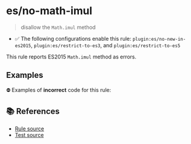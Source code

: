 # es/no-math-imul
> disallow the `Math.imul` method

- ✅ The following configurations enable this rule: `plugin:es/no-new-in-es2015`, `plugin:es/restrict-to-es3`, and `plugin:es/restrict-to-es5`

This rule reports ES2015 `Math.imul` method as errors.

## Examples

⛔ Examples of **incorrect** code for this rule:

<eslint-playground type="bad" code="/*eslint es/no-math-imul: error */
const n = Math.imul(value)
" />

## 📚 References

- [Rule source](https://github.com/mysticatea/eslint-plugin-es/blob/v4.1.0/lib/rules/no-math-imul.js)
- [Test source](https://github.com/mysticatea/eslint-plugin-es/blob/v4.1.0/tests/lib/rules/no-math-imul.js)
